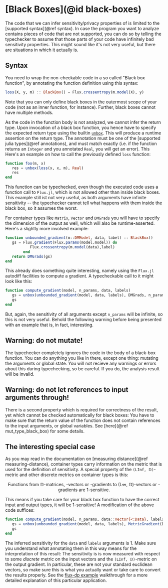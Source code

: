 
# [Black Boxes](@id black-boxes)
The code that we can infer sensitivity/privacy properties of is limited to the [supported syntax](@ref syntax). In case the program you want to analyze contains pieces of code that are not supported, you can do so by telling the typechecker to assume that those parts of your code have infinitely bad sensitivity properties. This might sound like it's not very useful, but there are situations in which it actually is.

## Syntax
You need to wrap the non-checkable code in a so called "Black box function", by annotating the function definition using this syntax:
```julia
loss(X, y, m) :: BlackBox() = Flux.crossentropy(m.model(X), y)
```
Note that you can only define black boxes in the outermost scope of your code (not as an inner function, for instance). Further, black boxes cannot have multiple methods.

As the code in the function body is not analyzed, we cannot infer the return type. Upon invocation of a black box function, you hence have to specify the expected return type using the builtin [`unbox`](@ref). This will produce a runtime assertion on the return type. The annotation must be one of the [supported julia types](@ref annotations), and must match exactly (i.e. if the function returns an `Integer` and you annotated `Real`, you will get an error). This  Here's an example on how to call the previously defined `loss` function:
```julia
function foo(m, x)
   res = unbox(loss(x, x, m), Real)
   res
end
```
This function can be typechecked, even though the executed code uses a function call to `Flux.jl`, which is not allowed other than inside black boxes. This example still ist not very useful, as both arguments have infinite sensitivity -- the typechecker cannot tell what happens with them inside the black box, so it assumes the worst.

For container types like `Matrix`, `Vector` and `DMGrads` you will have to specify the dimension of the output as well, which will also be runtime-asserted. Here's a slightly more involved example:
```julia
function unbounded_gradient(m::DMModel, data, label) :: BlackBox()
   gs = Flux.gradient(Flux.params(model.model)) do
           Flux.crossentropy(m.model(data),label)
        end
   return DMGrads(gs)
end
```
This already does something quite interesting, namely using the `Flux.jl` autodiff facilities to compute a gradient. A typecheckable call to it might look like this:
```julia
function compute_gradient(model, n_params, data, labels)
   gs = unbox(unbounded_gradient(model, data, labels), DMGrads, n_params)
   gs
end
```
But, again, the sensitivity of all arguments except `n_params` will be infinite, so this is not very useful. Behold the following warning before being presented with an example that is, in fact, interesting.

## Warning: do not mutate!
The typechecker completely ignores the code in the body of a black-box function. You can do anything you like in there, except one thing: mutating the arguments or global state. You will not recieve any warnings or errors about this during typechecking, so be careful. If you do, the analysis result will be invalid.

## Warning: do not let references to input arguments through!
There is a second property which is required for correctness of the result, yet which cannot be checked
automatically for black boxes: You have to make sure that the return value of the function does not
contain references to the input arguments, or global variables. See [here](@ref mut_type_black_box) for some details.


## The interesting special case
As you may read in the documentation on [measuring distance](@ref measuring-distance), container types carry information on the metric that is used for the definition of sensitivity. A special property of the `(LInf, 𝔻)`-metric and other discrete metrics on container types is this:
```math
\text{Functions from 𝔻-matrices, -vectors or -gradients to (L∞, 𝔻)-vectors or -gradients are 1-sensitive.}
```

This means if you take care for your black box function to have the correct input and output types, it will be 1-sensitive! A modification of the above code suffices:
```julia
function compute_gradient(model, n_params, data::Vector{<:Data}, labels::Vector{<:Data})
   gs = unbox(unbounded_gradient(model, data, labels), MetricGradient(Data, LInf), n_params)
   gs
end
```
The inferred sensitivity for the `data` and `labels` arguments is 1. Make sure you understand what annotating them in this way means for the interpretation of this result: The sensitivity is is now measured with respect to some *discrete* metric on the input vectors and the `(LInf, 𝔻)`-metric on the output gradient. In particular, these are not your standard euclidean vectors, so make sure this is what you actually want or take care to convert the results properly. See the [flux-dp example](@ref) walkthrough for a more detailed explanation of this particular application.
